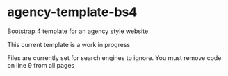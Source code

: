 # agency-template-bs4
Bootstrap 4 template for an agency style website

This current template is a work in progress

Files are currently set for search engines to ignore.
    You must remove code on line 9 from all pages
